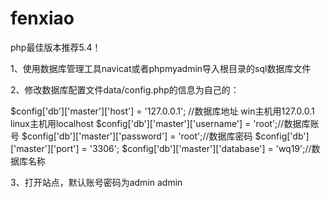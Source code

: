 # fenxiao


php最佳版本推荐5.4！

1、使用数据库管理工具navicat或者phpmyadmin导入根目录的sql数据库文件

2、修改数据库配置文件data/config.php的信息为自己的：

$config['db']['master']['host'] = '127.0.0.1'; //数据库地址 win主机用127.0.0.1 linux主机用localhost
$config['db']['master']['username'] = 'root';//数据库账号
$config['db']['master']['password'] = 'root';//数据库密码
$config['db']['master']['port'] = '3306';
$config['db']['master']['database'] = 'wq19';//数据库名称


3、打开站点，默认账号密码为admin  admin
